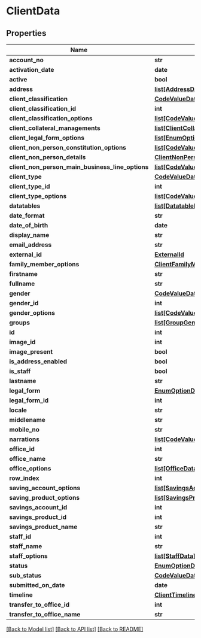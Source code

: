 # ClientData

## Properties
Name | Type | Description | Notes
------------ | ------------- | ------------- | -------------
**account_no** | **str** |  | [optional] 
**activation_date** | **date** |  | [optional] 
**active** | **bool** |  | [optional] 
**address** | [**list[AddressData]**](AddressData.md) |  | [optional] 
**client_classification** | [**CodeValueData**](CodeValueData.md) |  | [optional] 
**client_classification_id** | **int** |  | [optional] 
**client_classification_options** | [**list[CodeValueData]**](CodeValueData.md) |  | [optional] 
**client_collateral_managements** | [**list[ClientCollateralManagementData]**](ClientCollateralManagementData.md) |  | [optional] 
**client_legal_form_options** | [**list[EnumOptionData]**](EnumOptionData.md) |  | [optional] 
**client_non_person_constitution_options** | [**list[CodeValueData]**](CodeValueData.md) |  | [optional] 
**client_non_person_details** | [**ClientNonPersonData**](ClientNonPersonData.md) |  | [optional] 
**client_non_person_main_business_line_options** | [**list[CodeValueData]**](CodeValueData.md) |  | [optional] 
**client_type** | [**CodeValueData**](CodeValueData.md) |  | [optional] 
**client_type_id** | **int** |  | [optional] 
**client_type_options** | [**list[CodeValueData]**](CodeValueData.md) |  | [optional] 
**datatables** | [**list[DatatableData]**](DatatableData.md) |  | [optional] 
**date_format** | **str** |  | [optional] 
**date_of_birth** | **date** |  | [optional] 
**display_name** | **str** |  | [optional] 
**email_address** | **str** |  | [optional] 
**external_id** | [**ExternalId**](ExternalId.md) |  | [optional] 
**family_member_options** | [**ClientFamilyMembersData**](ClientFamilyMembersData.md) |  | [optional] 
**firstname** | **str** |  | [optional] 
**fullname** | **str** |  | [optional] 
**gender** | [**CodeValueData**](CodeValueData.md) |  | [optional] 
**gender_id** | **int** |  | [optional] 
**gender_options** | [**list[CodeValueData]**](CodeValueData.md) |  | [optional] 
**groups** | [**list[GroupGeneralData]**](GroupGeneralData.md) |  | [optional] 
**id** | **int** |  | [optional] 
**image_id** | **int** |  | [optional] 
**image_present** | **bool** |  | [optional] 
**is_address_enabled** | **bool** |  | [optional] 
**is_staff** | **bool** |  | [optional] 
**lastname** | **str** |  | [optional] 
**legal_form** | [**EnumOptionData**](EnumOptionData.md) |  | [optional] 
**legal_form_id** | **int** |  | [optional] 
**locale** | **str** |  | [optional] 
**middlename** | **str** |  | [optional] 
**mobile_no** | **str** |  | [optional] 
**narrations** | [**list[CodeValueData]**](CodeValueData.md) |  | [optional] 
**office_id** | **int** |  | [optional] 
**office_name** | **str** |  | [optional] 
**office_options** | [**list[OfficeData]**](OfficeData.md) |  | [optional] 
**row_index** | **int** |  | [optional] 
**saving_account_options** | [**list[SavingsAccountData]**](SavingsAccountData.md) |  | [optional] 
**saving_product_options** | [**list[SavingsProductData]**](SavingsProductData.md) |  | [optional] 
**savings_account_id** | **int** |  | [optional] 
**savings_product_id** | **int** |  | [optional] 
**savings_product_name** | **str** |  | [optional] 
**staff_id** | **int** |  | [optional] 
**staff_name** | **str** |  | [optional] 
**staff_options** | [**list[StaffData]**](StaffData.md) |  | [optional] 
**status** | [**EnumOptionData**](EnumOptionData.md) |  | [optional] 
**sub_status** | [**CodeValueData**](CodeValueData.md) |  | [optional] 
**submitted_on_date** | **date** |  | [optional] 
**timeline** | [**ClientTimelineData**](ClientTimelineData.md) |  | [optional] 
**transfer_to_office_id** | **int** |  | [optional] 
**transfer_to_office_name** | **str** |  | [optional] 

[[Back to Model list]](../README.md#documentation-for-models) [[Back to API list]](../README.md#documentation-for-api-endpoints) [[Back to README]](../README.md)

